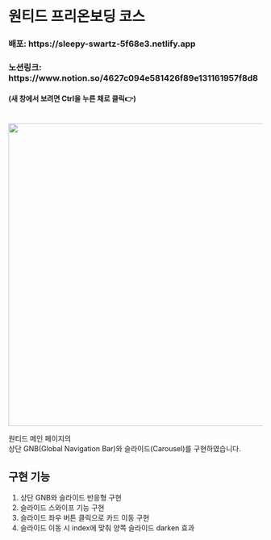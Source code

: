 # 원티드 프리온보딩 코스

<h3>배포: https://sleepy-swartz-5f68e3.netlify.app</h3>
<h3>노션링크: https://www.notion.so/4627c094e581426f89e131161957f8d8</h3>
<h4>(새 창에서 보려면 Ctrl을 누른 채로 클릭👉) </h4>

<br/>

<img src="https://user-images.githubusercontent.com/68722179/150066998-77c333e2-2842-4d35-97e9-2a8d4ace690c.png" width="600" />

원티드 메인 페이지의 <br/>
상단 GNB(Global Navigation Bar)와 슬라이드(Carousel)를 구현하였습니다.

## 구현 기능
1. 상단 GNB와 슬라이드 반응형 구현
2. 슬라이드 스와이프 기능 구현 
3. 슬라이드 좌우 버튼 클릭으로 카드 이동 구현
4. 슬라이드 이동 시 index에 맞춰 양쪽 슬라이드 darken 효과
